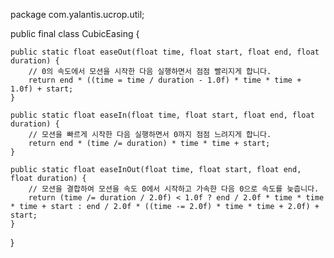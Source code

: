 package com.yalantis.ucrop.util;

public final class CubicEasing {

    public static float easeOut(float time, float start, float end, float duration) {
        // 0의 속도에서 모션을 시작한 다음 실행하면서 점점 빨리지게 합니다.
        return end * ((time = time / duration - 1.0f) * time * time + 1.0f) + start;
    }

    public static float easeIn(float time, float start, float end, float duration) {
        // 모션을 빠르게 시작한 다음 실행하면서 0까지 점점 느려지게 합니다.
        return end * (time /= duration) * time * time + start;
    }

    public static float easeInOut(float time, float start, float end, float duration) {
        // 모션을 결합하여 모션을 속도 0에서 시작하고 가속한 다음 0으로 속도를 늦춥니다.
        return (time /= duration / 2.0f) < 1.0f ? end / 2.0f * time * time * time + start : end / 2.0f * ((time -= 2.0f) * time * time + 2.0f) + start;
    }

}
